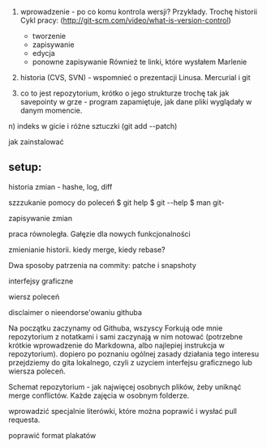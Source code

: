 1) wprowadzenie - po co komu kontrola wersji?  Przykłady.  Trochę historii
   Cykl pracy: (http://git-scm.com/video/what-is-version-control)
    - tworzenie
    - zapisywanie
    - edycja
    - ponowne zapisywanie
   Również te linki, które wysłałem Marlenie

2) historia (CVS, SVN) - wspomnieć o prezentacji Linusa.  Mercurial i git

3) co to jest repozytorium, krótko o jego strukturze
trochę tak jak savepointy w grze - program zapamiętuje, jak dane pliki wyglądały w danym momencie. 

n) indeks w gicie i różne sztuczki (git add --patch)

jak zainstalować

setup:
-

historia zmian - hashe, log, diff

szzzukanie pomocy do poleceń
$ git help <verb>
$ git <verb> --help
$ man git-<verb>

zapisywanie zmian

praca równoległa.  Gałęzie dla nowych funkcjonalności

zmienianie historii. kiedy merge, kiedy rebase?

Dwa sposoby patrzenia na commity: patche i snapshoty

interfejsy graficzne

wiersz poleceń

disclaimer o nieendorse'owaniu githuba

Na początku zaczynamy od Githuba, wszyscy Forkują ode mnie repozytorium z notatkami i sami zaczynają w nim notować (potrzebne krótkie wprowadzenie do Markdowna, albo najlepiej instrukcja w repozytorium).  dopiero po poznaniu ogólnej zasady działania tego interesu przejdziemy do gita lokalnego, czyli z uzyciem interfejsu graficznego lub wiersza poleceń.

Schemat repozytorium - jak najwięcej osobnych plików, żeby uniknąć merge conflictów.  Każde zajęcia w osobnym folderze.

wprowadzić specjalnie literówki, które można poprawić i wysłać pull requesta.

poprawić format plakatów